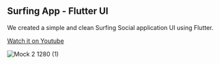 ## Surfing App - Flutter UI
We created a simple and clean Surfing Social application UI using Flutter.

[Watch it on Youtube](https://youtu.be/7J8ixUClBx4)

![Mock 2 1280 (1)](https://user-images.githubusercontent.com/69669632/93708274-85dd8a00-fb52-11ea-8c73-ce6fea47b8d4.png)




